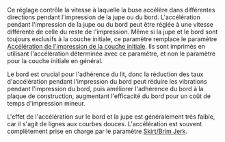 Ce réglage contrôle la vitesse à laquelle la buse accélère dans différentes directions pendant l'impression de la jupe ou du bord. L'accélération pendant l'impression de la jupe ou du bord peut être réglée à une vitesse différente de celle du reste de l'impression. Même si la jupe et le bord sont toujours exclusifs à la couche initiale, ce paramètre remplace le paramètre [Accélération de l'impression de la couche initiale](./acceleration_print_layer_0.md). Ils sont imprimés en utilisant l'accélération déterminée avec ce paramètre, et non le paramètre pour la couche initiale en général.

Le bord est crucial pour l'adhérence du lit, donc la réduction des taux d'accélération pendant l'impression du bord peut réduire les vibrations pendant l'impression du bord, puis améliorer l'adhérence du bord à la plaque de construction, augmentant l'efficacité du bord pour un coût de temps d'impression mineur.

L'effet de l'accélération sur le bord et la jupe est généralement très faible, car il s'agit de lignes aux courbes douces. L'accélération est souvent complètement prise en charge par le paramètre [Skirt/Brim Jerk](./jerk_skirt_brim.md).
